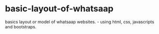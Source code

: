 # basic-layout-of-whatsaap
basics layout or model of whatsaap websites. - using html, css, javascripts and  bootstraps.
